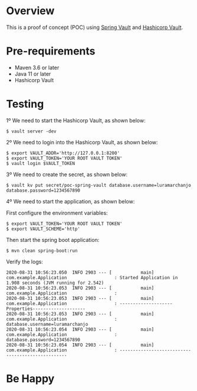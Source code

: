 # Overview

This is a proof of concept (POC) using [Spring Vault](https://spring.io/projects/spring-vault#overview) and 
[Hashicorp Vault](https://www.vaultproject.io/).

# Pre-requirements

* Maven 3.6 or later
* Java 11 or later
* Hashicorp Vault

# Testing

1º We need to start the Hashicorp Vault, as shown below:

```shell script
$ vault server -dev
```

2º We need to login into the Hashicorp Vault, as shown below:

```shell script
$ export VAULT_ADDR='http://127.0.0.1:8200'
$ export VAULT_TOKEN='YOUR ROOT VAULT TOKEN'
$ vault login $VAULT_TOKEN
```

3º We need to create the secret, as shown below:

```shell script
$ vault kv put secret/poc-spring-vault database.username=luramarchanjo database.password=1234567890
```

4º We need to start the application, as shown below:

First configure the environment variables:

```shell script
$ export VAULT_TOKEN='YOUR ROOT VAULT TOKEN'
$ export VAULT_SCHEME='http'
```

Then start the spring boot application:

```shell script
$ mvn clean spring-boot:run
```

Verify the logs:

```text
2020-08-31 10:56:23.050  INFO 2903 --- [           main] com.example.Application                  : Started Application in 1.908 seconds (JVM running for 2.542)
2020-08-31 10:56:23.053  INFO 2903 --- [           main] com.example.Application                  : 
2020-08-31 10:56:23.053  INFO 2903 --- [           main] com.example.Application                  : --------------------Properties--------------------
2020-08-31 10:56:23.053  INFO 2903 --- [           main] com.example.Application                  : database.username=luramarchanjo
2020-08-31 10:56:23.054  INFO 2903 --- [           main] com.example.Application                  : database.password=1234567890
2020-08-31 10:56:23.054  INFO 2903 --- [           main] com.example.Application                  : --------------------------------------------------
```

# Be Happy
